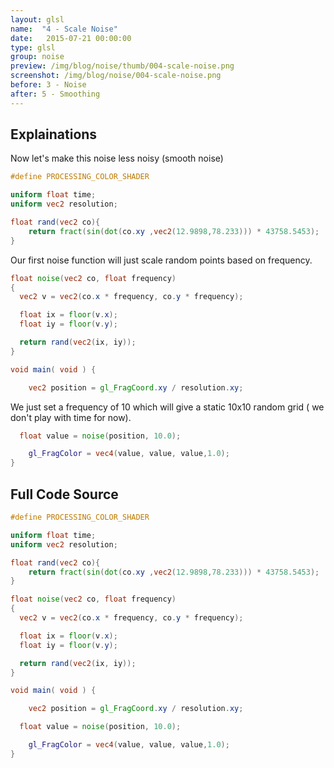 ```yaml
---
layout: glsl
name:  "4 - Scale Noise"
date:   2015-07-21 00:00:00
type: glsl
group: noise
preview: /img/blog/noise/thumb/004-scale-noise.png
screenshot: /img/blog/noise/004-scale-noise.png
before: 3 - Noise
after: 5 - Smoothing
---
```

## Explainations

Now let's make this noise less noisy (smooth noise)

``` glsl
#define PROCESSING_COLOR_SHADER

uniform float time;
uniform vec2 resolution;

float rand(vec2 co){
    return fract(sin(dot(co.xy ,vec2(12.9898,78.233))) * 43758.5453);
}

```

Our first noise function will just scale random points based on frequency.

``` glsl
float noise(vec2 co, float frequency)
{
  vec2 v = vec2(co.x * frequency, co.y * frequency);

  float ix = floor(v.x);
  float iy = floor(v.y);

  return rand(vec2(ix, iy));
}

void main( void ) {

	vec2 position = gl_FragCoord.xy / resolution.xy;

```

We just set a frequency of 10 which will give a static 10x10 random grid (
we don't play with time for now).

``` glsl
  float value = noise(position, 10.0);

	gl_FragColor = vec4(value, value, value,1.0);
}
```


## Full Code Source

``` glsl
#define PROCESSING_COLOR_SHADER

uniform float time;
uniform vec2 resolution;

float rand(vec2 co){
    return fract(sin(dot(co.xy ,vec2(12.9898,78.233))) * 43758.5453);
}

float noise(vec2 co, float frequency)
{
  vec2 v = vec2(co.x * frequency, co.y * frequency);

  float ix = floor(v.x);
  float iy = floor(v.y);

  return rand(vec2(ix, iy));
}

void main( void ) {

	vec2 position = gl_FragCoord.xy / resolution.xy;

  float value = noise(position, 10.0);

	gl_FragColor = vec4(value, value, value,1.0);
}
```